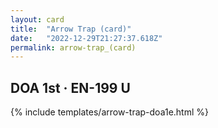 ```yaml
---
layout: card
title:  "Arrow Trap (card)"
date:   "2022-12-29T21:27:37.618Z"
permalink: arrow-trap_(card)
---
```


## DOA 1st &middot; EN-199 U

{% include templates/arrow-trap-doa1e.html %}
